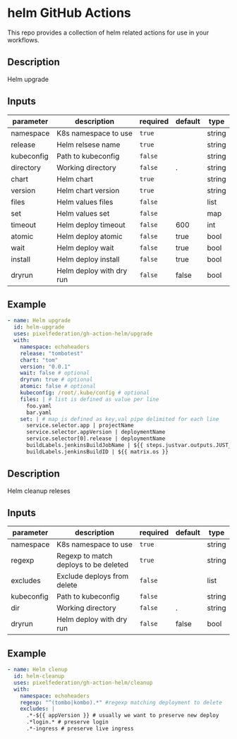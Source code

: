 # helm GitHub Actions

This repo provides a collection of helm related actions for use in your
workflows.

## Description

Helm upgrade

## Inputs

| parameter  | description              | required | default | type   |
| ---------- | ------------------------ | -------- | ------- | ------ |
| namespace  | K8s namespace to use     | `true`   |         | string |
| release    | Helm relsese name        | `true`   |         | string |
| kubeconfig | Path to kubeconfig       | `false`  |         | string |
| directory  | Working directory        | `false`  | .       | string |
| chart      | Helm chart               | `true`   |         | string |
| version    | Helm chart version       | `true`   |         | string |
| files      | Helm values files        | `false`  |         | list   |
| set        | Helm values set          | `false`  |         | map    |
| timeout    | Helm deploy timeout      | `false`  | 600     | int    |
| atomic     | Helm deploy atomic       | `false`  | true    | bool   |
| wait       | Helm deploy wait         | `false`  | true    | bool   |
| install    | Helm deploy install      | `false`  | true    | bool   |
| dryrun     | Helm deploy with dry run | `false`  | false   | bool   |

## Example

```yml
- name: Helm upgrade
  id: helm-upgrade
  uses: pixelfederation/gh-action-helm/upgrade
  with:
    namespace: echoheaders
    release: "tombotest"
    chart: "tom"
    version: "0.0.1"
    wait: false # optional
    dryrun: true # optional
    atomic: false # optional
    kubeconfig: /root/.kube/config # optional
    files: | # list is defined as value per line
      foo.yaml
      bar.yaml
    set: | # map is defined as key,val pipe delimited for each line
      service.selector.app | projectName
      service.selector.appVersion | deploymentName 
      service.selector[0].release | deploymentName 
      buildLabels.jenkinsBuildJobName | ${{ steps.justvar.outputs.JUST_VARIABLE }}
      buildLabels.jenkinsBuildID | ${{ matrix.os }}
```

## Description

Helm cleanup releses

## Inputs

| parameter  | description                           | required | default | type   |
| ---------- | ------------------------------------- | -------- | ------- | ------ |
| namespace  | K8s namespace to use                  | `true`   |         | string |
| regexp     | Regexp to match deploys to be deleted | `true`   |         | string |
| excludes   | Exclude deploys from delete           | `false`  |         | list   |
| kubeconfig | Path to kubeconfig                    | `false`  |         | string |
| dir        | Working directory                     | `false`  | .       | string |
| dryrun     | Helm deploy with dry run              | `false`  | false   | bool   |

## Example

```yml
- name: Helm clenup
  id: helm-cleanup
  uses: pixelfederation/gh-action-helm/cleanup
  with:
    namespace: echoheaders
    regexp: "^(tombo|kombo).*" #regexp matching deployment to delete
    excludes: |
      .*-${{ appVersion }} # usually we want to preserve new deploy
      .*login.* # preserve login
      .*-ingress # preserve live ingress
```
